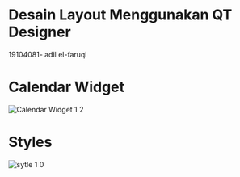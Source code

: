 # Desain Layout Menggunakan QT Designer

19104081- adil el-faruqi


 # Calendar Widget

![Calendar Widget 1 2](https://user-images.githubusercontent.com/72428662/114491961-c5c8a380-9c41-11eb-968b-261553655a62.PNG)






# Styles

![sytle 1 0](https://user-images.githubusercontent.com/72428662/114492023-e8f35300-9c41-11eb-87c0-952b5d5e1592.PNG)

